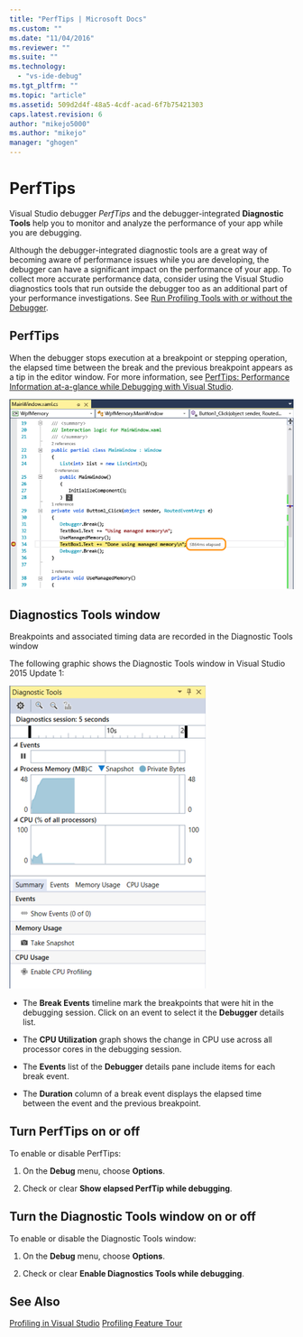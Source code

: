 ```yaml
---
title: "PerfTips | Microsoft Docs"
ms.custom: ""
ms.date: "11/04/2016"
ms.reviewer: ""
ms.suite: ""
ms.technology: 
  - "vs-ide-debug"
ms.tgt_pltfrm: ""
ms.topic: "article"
ms.assetid: 509d2d4f-48a5-4cdf-acad-6f7b75421303
caps.latest.revision: 6
author: "mikejo5000"
ms.author: "mikejo"
manager: "ghogen"
---
```

# PerfTips
Visual Studio debugger *PerfTips* and the debugger-integrated **Diagnostic Tools** help you to monitor and analyze the performance of your app while you are debugging.  
  
 Although the debugger-integrated diagnostic tools are a great way of becoming aware of performance issues while you are developing, the debugger can have a significant impact on the performance of your app. To collect more accurate performance data, consider using the Visual Studio diagnostics tools that run outside the debugger too as an additional part of your performance investigations. See [Run Profiling Tools with or without the Debugger](../profiling/running-profiling-tools-with-or-without-the-debugger.md).  
  
## PerfTips  
 When the debugger stops execution at a breakpoint or stepping operation, the elapsed time between the break and the previous breakpoint appears as a tip in the editor window. For more information, see [PerfTips: Performance Information at-a-glance while Debugging with Visual Studio](http://blogs.msdn.com/b/visualstudioalm/archive/2014/08/18/perftips-performance-information-at-a-glance-while-debugging-with-visual-studio.aspx).  
  
 ![PerfTip](../profiling/media/dbgdiag_perf_perftip.png "DBGDIAG_PERF_PerfTip")  
  
## Diagnostics Tools window  
 Breakpoints and associated timing data are recorded in the Diagnostic Tools window  
  
 The following graphic shows the Diagnostic Tools window in Visual Studio 2015 Update 1:  
  
 ![DiagnosticTools&#45;Update1](../profiling/media/diagnostictools-update1.png "DiagnosticTools-Update1")  
  
-   The **Break Events** timeline mark the breakpoints that were hit in the debugging session. Click on an event to select it the **Debugger** details list.  
  
-   The **CPU Utilization** graph shows the change in CPU use across all processor cores in the debugging session.  
  
-   The **Events** list of the **Debugger** details pane include items for each break event.  
  
-   The **Duration** column of a break event displays the elapsed time between the event and the previous breakpoint.  
  
## Turn PerfTips on or off  
 To enable or disable PerfTips:  
  
1.  On the **Debug** menu, choose **Options**.  
  
2.  Check or clear **Show elapsed PerfTip while debugging**.  
  
## Turn the Diagnostic Tools window on or off  
 To enable or disable the Diagnostic Tools window:  
  
1.  On the **Debug** menu, choose **Options**.  
  
2.  Check or clear **Enable Diagnostics Tools while debugging**.

## See Also
 [Profiling in Visual Studio](../profiling/index.md)
 [Profiling Feature Tour](../profiling/profiling-feature-tour.md)
